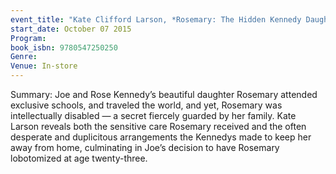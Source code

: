 ```yaml
---
event_title: "Kate Clifford Larson, *Rosemary: The Hidden Kennedy Daughter*"
start_date: October 07 2015
Program: 
book_isbn: 9780547250250
Genre: 
Venue: In-store
---
```

Summary: Joe and Rose Kennedy’s beautiful daughter Rosemary attended exclusive schools, and traveled the world, and yet, Rosemary was intellectually disabled — a secret fiercely guarded by her family. Kate Larson reveals both the sensitive care Rosemary received and the often desperate and duplicitous arrangements the Kennedys made to keep her away from home, culminating in Joe’s decision to have Rosemary lobotomized at age twenty-three.